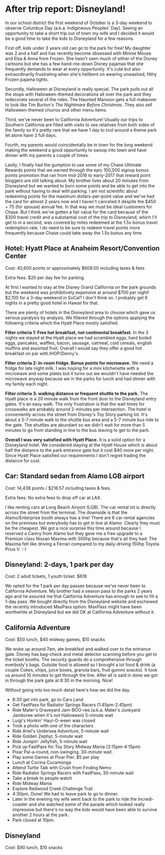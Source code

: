 After trip report: Disneyland!
===

In our school district the first weekend of October is a 3-day weekend to observe Columbus Day (a.k.a. Indigineous Peoples' Day). Seeing an opportunity to take a short trip out of town my wife and I decided it would be a good time to take the kids to Disneyland for a few reasons. 

First off, kids under 3 years old can go to the park for free! My daughter was 2 and a half and has recently become obsessed with Minnie Mouse and Elsa & Anna from Frozen. She hasn't seen much of either of the Disney cartoons but she has a few hand-me-down Disney pajamas that she frequently demands to wear at every opportunity. It's cute but also extraordinarily frustrating when she's hellbent on wearing unwashed, filthy Frozen pajama tights.

Secondly, Halloween at Disneyland is really special. The park pulls out all the stops with Halloween-themed decorations all over the park and they redecorate several of the rides. The Haunted Mansion gets a full makeover to look like Tim Burton's _The  Nightmare Before Christmas_. They also sell Halloween-themed churros and other menu items.

Third, we've never been to California Adventure! Usually our trips to Southern California are filled with visits to see relatives from both sides of the family so it's pretty rare that we have 1 day to tool around a theme park let alone have 2 full days.

Fourth, my parents would coincidentally be in town for the long weekend making the weekend a good opportunity to swoop into town and have dinner with my parents a couple of times.

Lastly, I finally had the gumption to use some of my Chase Ultimate Rewards points that we earned through the epic 100,000  signup bonus points promotion that ran from mid-2016 to early-2017 that reward point bloggers are still talking about. My brother lives about 20 minutes from Disneyland but we wanted to burn some points and be able to get into the park without having to deal with parking. I am not scientific about redeeming points for the maximum dollars-per-point value and we've had the card for almost 2 years now and I haven't canceled it despite the $450 + 75 (for spouse) annual fee. In that way we must be ideal customers for Chase. But I think we've gotten a fair value for the card because of the $300 travel credit and a substantial cost of the trip to Disneyland, which I'll get to in a second, was covered by miles redeemed at the 1.5x bonus travel redemption rate. I do need to be sure to redeem travel points more frequently because Chase could take away the 1.5x bonus any time.

Hotel: Hyatt Place at Anaheim Resort/Convention Center
---

Cost: 40,600 points or approximately $609.00 including taxes & fees

Extra fees: $20 per day fee for parking

At first I wanted to stay at the Disney Grand California on the park grounds but the weekend was prohibitively expensive at around $700 per night! $2,100 for a 3-day weekend in SoCal? I don't think so. I probably get 6 nights in a pretty good hotel in Hawaii for that.

There are plenty of hotels in the Disneyland area to choose which gave us serious paralysis by analysis. We filtered through the options applying the following criteria which the Hyatt Place mostly satisfied.

__Filter criteria 1: Free hot breakfast, not continental breakfast.__ In the 3 nights we stayed at the Hyatt place we had scrambled eggs, hard boiled eggs, pancakes, waffles, bacon, sausage, oatmeal, cold cereals, english muffins and assorted fruit. Overall I would say they offer a good hot breakfast on par with IHOP/Denny's.

__Filter criteria 2: In-room fridge. Bonus points for microwave.__ We need a fridge for late night milk. I was hoping for a mini kitchenette with a microwave and some plates but it turns out we wouldn't have needed the microwave anyway because we in the parks for lunch and had dinner with my family each night.

__Filter criteria 3: walking distance or frequent shuttle to the park.__ The Hyatt place is a 20 minute walk from the front door to the Disneyland entry gates. It's an easy walk. The only frustration is that the wait times for crosswalks are probably around 2-minutes per intersection. The hotel is conveniently across the street from Disney's Toy Story parking lot. It's about a 5-7 minute walk to the shuttle bus area and a 5-7 minute bus ride to the gate. The shuttles are abundant so we didn't wait for more than 5 minutes to go from standing in line to the bus leaving to get to the park.

__Overall I was very satisfied with Hyatt Place.__ It is a solid option for a Disneyland hotel. We considered staying at the *Hyatt House* which is about half the distance to the park entrance gate but it cost $40 more per night. Since Hyatt Place satisfied our requirements I don't regret trading the distance for cost. 


Car: Standard sedan from Alamo LGB airport
---

Cost: 14,438 points / $216.57 including taxes & fees. 

Extra fees: No extra fees to drop off car at LAX.

I like renting cars at Long Beach Airport (LGB). The car rental lot is directly across the street from the terminal. The downside is that the Alamo/Enterprise booth always has a line! There are 6 car rental agencies on the premises but everybody has to get in line at Alamo. Clearly they must be the cheapest. We got a nice surprise this time around because I reserved a Camry from Alamo but they gave me a free upgrade to a Premium class Nissan Maxima with 300hp because that's all they had. The Maxima felt like driving a Ferrari compared to my daily-driving 150hp Toyota Prius V. :-)

Disneyland: 2-days, 1 park per day
---

Cost: 2 adult tickets, 1 youth ticket. $618

We opted for the 1 park per day passes because we've never been to California Adventure. My brother had a season pass to the parks 2 years ago and he assured me that California Adventure has enough to see to fill a 1-day pass. We bought directly from the Disneyland website and eschewed the recently introduced MaxPass option. MaxPass might have been worthwhile at Disneyland but we did OK at California Adventure without it.

California Adventure
---

Cost: $50 lunch, $40 midway games, $10 snacks

We woke up around 7am, ate breakfast and walked over to the entrance gate. Disney has bag-check and metal detector scanning before you get to the ticket booths. The security guards do a comprehensive through everbody's bags. Outside food is allowed so I brought a lot food & drink (a couple Cokes, chips, juice boxes, granola bars, fruit gummi snacks). It took us around 10 minutes to get through the line. After all is said in done we got in through the park gate at 8:30 in the morning. Nice!

Without going into too much detail here's how we did the day.

* 8:30 get into park, go to Cars Land
* Get FastPass for Radiator Springs Racers (1:45pm-2:45pm)
* Ride Mater's Graveyard Jam-BOO-ree.(a.k.a. Mater's Junkyard Jamboree when it's not Halloween) 5-minute wait
* Luigi's Honkin' Haul-O-ween was closed
* Took a photo with one of the characters
* Ride Ariel's Undersea Adventure, 5-minute wait
* Ride Golden Zephyr, 5-minute wait
* Ride Jumpin' Jellyfish, 5-minute wait
* Pick up FastPass for Toy Story Midway Mania (3:15pm-4:15pm)
* Pixar Pal-a-round, non-swinging. 30-minute wait.
* Play some Games at Pixar Pier. $5 per play
* Lunch at Cocina Cucamonga
* Attend Turtle Talk with Crush from Finding Nemo
* Ride Radiator Springs Racers with FastPass, 30-minute wait
* Take a break to people watch
* Ride Midway Mania
* Explore Redwood Creek Challenge Trail
* 4:30pm, Done! We had to leave park to go to dinner.
* Later in the evening my wife went back to the park to ride the Incredi-coaster and she watched some of the parade which looked really impressive but there's no way the kids would have been able to survive another 2 hours at the park.
* Park closed at 10pm.


Disneyland
---

Cost: $90 lunch, $10 snacks

